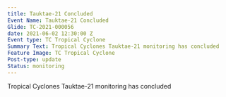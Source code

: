 ```yaml
---
title: Tauktae-21 Concluded
Event Name: Tauktae-21 Concluded
Glide: TC-2021-000056
date: 2021-06-02 12:30:00 Z
Event type: TC Tropical Cyclone
Summary Text: Tropical Cyclones Tauktae-21 monitoring has concluded
Feature Image: TC Tropical Cyclone
Post-type: update
Status: monitoring
---
```

Tropical Cyclones Tauktae-21 monitoring has concluded
